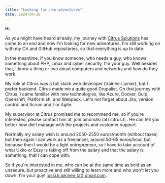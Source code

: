 ```yaml
---
title: "Looking for new adventures"
date: 2024-04-26
---
```


Hi,

As you might have heard already, my journey with [Citrus Solutions](https://citrussolutions.fi) has come to an end and now I'm looking for new adventures. I'm still working on with my CV and GitHub repositories, so that everything is up to date.

In the meantime, if you know someone, who needs a guy, who knows something about PHP, Linux and cyber security, I'm your guy. Well besides that, I know a thing or two about computers and networks and how do they work.

My role at Citrus was a full stack web developer (trainee / junior), but I prefer backend. Citrus made me a quite good Drupalist. On that journey with Citrus, I came familiar with new technologies, like Azure, Docker, Gulp, Openshift, Platform.sh, and Webpack. Let's not forget about Jira, version control and Scrum and / or Agile.

My supervisor at Citrus promised me to recommend me, so if you're interested, please contact him at, joni.pinomäki (at) citrus.fi . He can tell you better how did I manage with the projects and customer support.

Normally my salary wish is around 2050-2550 euros/month (without taxes) but then again I can work as a freelancer, around 50-65 euros/hour, but because then I would be a light entrepreneur, so I have to take account of what Ukko or Eezy is taking off from the salary and that the salary is something, that I can cope with.

So if you're interested in me, who can be at the same time as bold as an unsecure, but proactive and still willing to learn more and who won't let you down. I'm your guy! [jussi.k.jokinen (at) gmail.com](mailto:jussi.k.jokinen[at]gmail.com).
